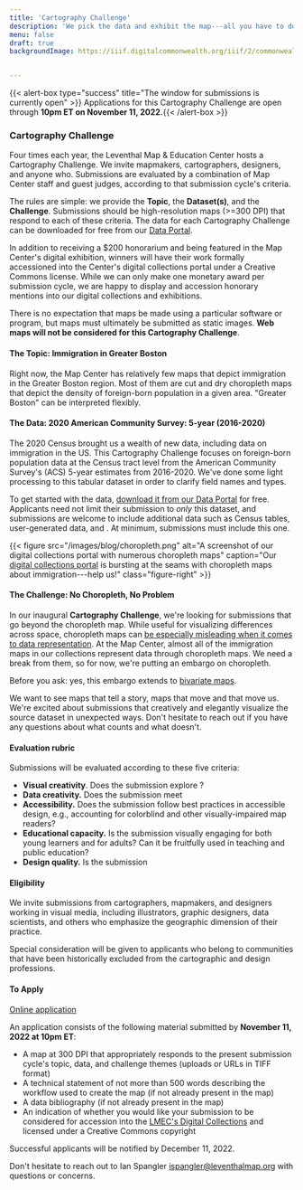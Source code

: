 ```yaml
---
title: 'Cartography Challenge'
description: 'We pick the data and exhibit the map---all you have to do is make it'
menu: false
draft: true
backgroundImage: https://iiif.digitalcommonwealth.org/iiif/2/commonwealth:3f463366g/1292,3248,8404,3417/1200,/0/default.jpg


---
```

{{< alert-box type="success" title="The window for submissions is currently open" >}} Applications for this Cartography Challenge are open through **10pm ET on November 11, 2022.**{{< /alert-box >}}

### Cartography Challenge

Four times each year, the Leventhal Map & Education Center hosts a Cartography Challenge. We invite mapmakers, cartographers, designers, and anyone who. Submissions are evaluated by a combination of Map Center staff and guest judges, according to that submission cycle's criteria.

The rules are simple: we provide the **Topic**, the **Dataset(s)**, and the **Challenge**. Submissions should be high-resolution maps (>=300 DPI) that respond to each of these criteria. The data for each Cartography Challenge can be downloaded for free from our [Data Portal](https://data.leventhalmap.org).

In addition to receiving a $200 honorarium and being featured in the Map Center's digital exhibition, winners will have their work formally accessioned into the Center's digital collections portal under a Creative Commons license. While we can only make one monetary award per submission cycle, we are happy to display and accession honorary mentions into our digital collections and exhibitions.

There is no expectation that maps be made using a particular software or program, but maps must ultimately be submitted as static images. **Web maps will not be considered for this Cartography Challenge**.

#### The Topic: Immigration in Greater Boston

Right now, the Map Center has relatively few maps that depict immigration in the Greater Boston region. Most of them are cut and dry choropleth maps that depict the density of foreign-born population in a given area. "Greater Boston" can be interpreted flexibly.

#### The Data: 2020 American Community Survey: 5-year (2016-2020)

<!-- {{< figure src="https://iiif.digitalcommonwealth.org/iiif/2/commonwealth:h989r708n/full/pct:5/0/default.jpg" alt="Boston neighborhoods by foreign-born population" caption="[This map](https://collections.leventhalmap.org/search/commonwealth:h989r707c) proportionally represents the countries of origin for foreign-born populations by neighborhood in Boston." class="figure-right" >}} -->

The 2020 Census brought us a wealth of new data, including data on immigration in the US. This Cartography Challenge focuses on foreign-born population data at the Census tract level from the American Community Survey's (ACS) 5-year estimates from 2016-2020. We've done some light processing to this tabular dataset in order to clarify field names and types.

To get started with the data, [download it from our Data Portal](https://data.leventhalmap.org) for free. Applicants need not limit their submission to *only* this dataset, and submissions are welcome to include additional data such as Census tables, user-generated data, and . At minimum, submissions must include this one.

{{< figure src="/images/blog/choropleth.png" alt="A screenshot of our digital collections portal with numerous choropleth maps" caption="Our [digital collections portal](https://collections.leventhalmap.org) is bursting at the seams with choropleth maps about immigration---help us!" class="figure-right" >}}

#### The Challenge: No Choropleth, No Problem

In our inaugural **Cartography Challenge**, we're looking for submissions that go beyond the choropleth map. While useful for visualizing differences across space, choropleth maps can [be especially misleading when it comes to data representation](https://www.bloomberg.com/news/articles/2015-06-25/how-to-avoid-being-fooled-by-bad-maps). At the Map Center, almost all of the immigration maps in our collections represent data through choropleth maps. We need a break from them, so for now, we're putting an embargo on choropleth.

Before you ask: yes, this embargo extends to [bivariate maps](https://www.axismaps.com/guide/bivariate-choropleth).

We want to see maps that tell a story, maps that move and that move us. We're excited about submissions that creatively and elegantly visualize the source dataset in unexpected ways. Don't hesitate to reach out if you have any questions about what counts and what doesn't.

#### Evaluation rubric

Submissions will be evaluated according to these five criteria:
* **Visual creativity**. Does the submission explore ?
* **Data creativity.** Does the submission meet 
* **Accessibility.** Does the submission follow best practices in accessible design, e.g., accounting for colorblind and other visually-impaired map readers?
* **Educational capacity.** Is the submission visually engaging for both young learners and for adults? Can it be fruitfully used in teaching and public education?
* **Design quality.** Is the submission 

#### Eligibility

We invite submissions from cartographers, mapmakers, and designers working in visual media, including illustrators, graphic designers, data scientists, and others who emphasize the geographic dimension of their practice.

Special consideration will be given to applicants who belong to communities that have been historically excluded from the cartographic and design professions. 

#### To Apply

<a href="" class="btn btn-md btn-outline-primary">Online application</a>

An application consists of the following material submitted by **November 11, 2022 at 10pm ET**:

* A map at 300 DPI that appropriately responds to the present submission cycle's topic, data, and challenge themes (uploads or URLs in TIFF format)
* A technical statement of not more than 500 words describing the workflow used to create the map (if not already present in the map)
* A data bibliography (if not already present in the map)
* An indication of whether you would like your submission to be considered for accession into the [LMEC's Digital Collections](https://collections.leventhalmap.org) and licensed under a Creative Commons copyright

Successful applicants will be notified by December 11, 2022.

Don't hesitate to reach out to Ian Spangler [ispangler@leventhalmap.org](mailto:ispangler@leventhalmap.org) with questions or concerns.